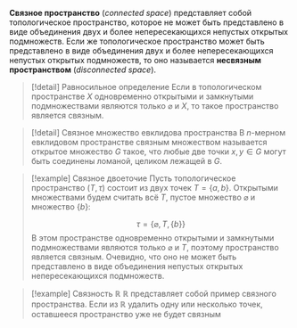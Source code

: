 
**Связное пространство** (*connected space*) представляет собой топологическое пространство, которое не может быть представлено в виде объединения двух и более непересекающихся непустых открытых подмножеств. Если же топологическое пространство может быть представлено в виде объединения двух и более непересекающихся непустых открытых подмножеств, то оно называется **несвязным пространством** (*disconnected space*).

>[!detail] Равносильное определение
Если в топологическом пространстве $X$ одновременно открытыми  и замкнутыми подмножествами являются только $\varnothing$ и $X$, то такое пространство является связным.

>[!detail] Связное множество евклидова пространства
В $n$-мерном евклидовом пространстве связным множеством называется открытое множество $G$ такое, что любые две точки $x, y ∈G$ могут быть соединены ломаной, целиком лежащей в $G$. 

>[!example] Связное двоеточие
> Пусть топологическое пространство $(T,τ)$ состоит из двух точек $T=\{ a, b \}$. Открытыми множествами будем считать всё $T$, пустое множество $\varnothing$ и множество $\{ b \}$:
> 
> $$
> τ = \{ \varnothing, T, \{ b \} \}
> $$
> В этом пространстве одновременно открытыми и замкнутыми подмножествами являются только $\varnothing$ и $T$, поэтому пространство является связным. Очевидно, что оно не может быть представлено в виде объединения непустых открытых непересекающихся подмножеств.

>[!example] Связность ℝ
>$ℝ$ представляет собой пример связного пространства. Если из $ℝ$ удалить одну или несколько точек, оставшееся пространство уже не будет связным


